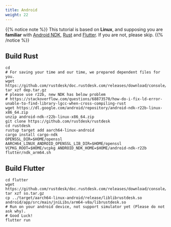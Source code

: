 ```yaml
---
title: Android
weight: 22
---
```


{{% notice note %}}
This tutorial is based on **Linux**, and supposing you are **familiar** with [Android NDK](https://developer.android.com/ndk/downloads), [Rust](https://rustup.rs/) and [Flutter](https://flutter.dev/). If you are not, please skip.
{{% /notice %}}

## Build Rust
```
cd
# For saving your time and our time, we prepared dependent files for you.
wget https://github.com/rustdesk/doc.rustdesk.com/releases/download/console/dep.tar.gz
tar xzf dep.tar.gz
# please use r22b, new NDK has below problem
# https://stackoverflow.com/questions/68873570/how-do-i-fix-ld-error-unable-to-find-library-lgcc-when-cross-compiling-rust
wget https://dl.google.com/android/repository/android-ndk-r22b-linux-x86_64.zip
unzip android-ndk-r22b-linux-x86_64.zip
git clone https://github.com/rustdesk/rustdesk
cd rustdesk
rustup target add aarch64-linux-android 
cargo install cargo-ndk
OPENSSL_DIR=$HOME/openssl AARCH64_LINUX_ANDROID_OPENSSL_LIB_DIR=$HOME/openssl VCPKG_ROOT=$HOME/vcpkg ANDROID_NDK_HOME=$HOME/android-ndk-r22b flutter/ndk_arm64.sh
```

## Build Flutter

```
cd flutter
wget https://github.com/rustdesk/doc.rustdesk.com/releases/download/console/so.tar.gz
tar xzf so.tar.gz
cp ../target/aarch64-linux-android/release/liblibrustdesk.so android/app/src/main/jniLibs/arm64-v8a/librustdesk.so
# Run on your android device, not support simulator yet (Please do not ask why).
# Good Luck!
flutter run
```
